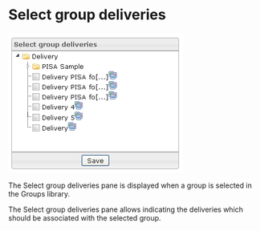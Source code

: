 <!--
parent:
    title: Manage_Groups
author:
    - 'Jérôme Bogaerts'
created_at: '2012-04-03 15:27:52'
updated_at: '2013-03-13 13:58:07'
tags:
    - 'Manage Groups'
-->

Select group deliveries
=======================

![](../resources/groups-selectgroupdeliveries.png)

The Select group deliveries pane is displayed when a group is selected in the Groups library.

The Select group deliveries pane allows indicating the deliveries which should be associated with the selected group.

